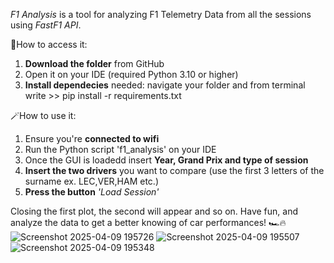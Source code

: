 *F1 Analysis* is a tool for analyzing F1 Telemetry Data from all the sessions using *FastF1 API*.

🎯How to access it:
1. **Download the folder** from GitHub
2. Open it on your IDE (required Python 3.10 or higher)
3. **Install dependecies** needed: navigate your folder and from terminal write  >> pip install -r requirements.txt

🪄How to use it:
1. Ensure you're **connected to wifi**
2. Run the Python script 'f1_analysis' on your IDE
3. Once the GUI is loadedd insert **Year, Grand Prix and type of session**
4. **Insert the two drivers** you want to compare (use the first 3 letters of the surname ex. LEC,VER,HAM etc.)
5. **Press the button** *'Load Session'*

Closing the first plot, the second will appear and so on.
Have fun, and analyze the data to get a better knowing of car performances! 🏎️🔥
![Screenshot 2025-04-09 195726](https://github.com/user-attachments/assets/09107821-9ad5-4f34-948b-98ed95cfd428)
![Screenshot 2025-04-09 195507](https://github.com/user-attachments/assets/d5252dd3-fb88-4614-893d-1d44a0a803d4)
![Screenshot 2025-04-09 195348](https://github.com/user-attachments/assets/ec1ed0cd-fde8-4eb1-823a-b616a3935c2c)
